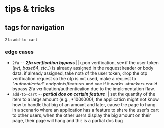 # tips & tricks

## tags for navigation
`2fa` `add-to-cart`

### edge cases
- `2fa` -- ***2fa verification bypass*** || upon verification, see if the user token (*jwt*, *base64*, *etc..*) is already assigned in the request header or body data. if already assigned, take note of the user token, drop the otp verification request so the otp is not used, make a request to "*authenticated*" endpoints/features and see if it works. attackers could bypass 2fa verification/authentication due to the implementation flaw.
- `add-to-cart` -- ***partial dos on certain feature*** || set the quantity of the item to a large amount (e.g., *1000000), the application might not know how to handle that big of an amount and later, cause the page to hang. in a scenario where an application has a feature to share the user's cart to other users, when the other users display the big amount on their page, their page will hang and this is a partial dos bug.
